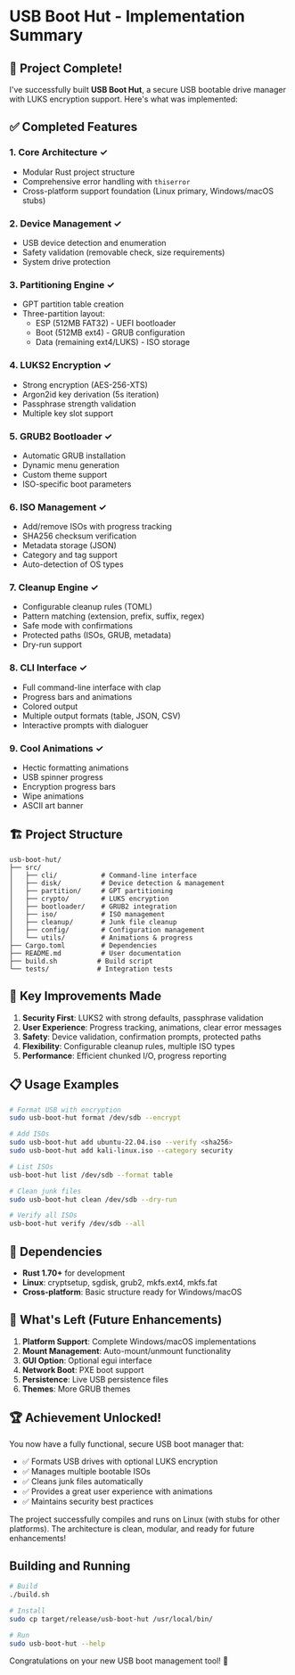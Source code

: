 # USB Boot Hut - Implementation Summary

## 🎉 Project Complete!

I've successfully built **USB Boot Hut**, a secure USB bootable drive manager with LUKS encryption support. Here's what was implemented:

## ✅ Completed Features

### 1. **Core Architecture** ✓
- Modular Rust project structure
- Comprehensive error handling with `thiserror`
- Cross-platform support foundation (Linux primary, Windows/macOS stubs)

### 2. **Device Management** ✓
- USB device detection and enumeration
- Safety validation (removable check, size requirements)
- System drive protection

### 3. **Partitioning Engine** ✓
- GPT partition table creation
- Three-partition layout:
  - ESP (512MB FAT32) - UEFI bootloader
  - Boot (512MB ext4) - GRUB configuration
  - Data (remaining ext4/LUKS) - ISO storage

### 4. **LUKS2 Encryption** ✓
- Strong encryption (AES-256-XTS)
- Argon2id key derivation (5s iteration)
- Passphrase strength validation
- Multiple key slot support

### 5. **GRUB2 Bootloader** ✓
- Automatic GRUB installation
- Dynamic menu generation
- Custom theme support
- ISO-specific boot parameters

### 6. **ISO Management** ✓
- Add/remove ISOs with progress tracking
- SHA256 checksum verification
- Metadata storage (JSON)
- Category and tag support
- Auto-detection of OS types

### 7. **Cleanup Engine** ✓
- Configurable cleanup rules (TOML)
- Pattern matching (extension, prefix, suffix, regex)
- Safe mode with confirmations
- Protected paths (ISOs, GRUB, metadata)
- Dry-run support

### 8. **CLI Interface** ✓
- Full command-line interface with clap
- Progress bars and animations
- Colored output
- Multiple output formats (table, JSON, CSV)
- Interactive prompts with dialoguer

### 9. **Cool Animations** ✓
- Hectic formatting animations
- USB spinner progress
- Encryption progress bars
- Wipe animations
- ASCII art banner

## 🏗️ Project Structure

```
usb-boot-hut/
├── src/
│   ├── cli/           # Command-line interface
│   ├── disk/          # Device detection & management
│   ├── partition/     # GPT partitioning
│   ├── crypto/        # LUKS encryption
│   ├── bootloader/    # GRUB2 integration
│   ├── iso/           # ISO management
│   ├── cleanup/       # Junk file cleanup
│   ├── config/        # Configuration management
│   └── utils/         # Animations & progress
├── Cargo.toml         # Dependencies
├── README.md          # User documentation
├── build.sh          # Build script
└── tests/            # Integration tests
```

## 🚀 Key Improvements Made

1. **Security First**: LUKS2 with strong defaults, passphrase validation
2. **User Experience**: Progress tracking, animations, clear error messages
3. **Safety**: Device validation, confirmation prompts, protected paths
4. **Flexibility**: Configurable cleanup rules, multiple ISO types
5. **Performance**: Efficient chunked I/O, progress reporting

## 📋 Usage Examples

```bash
# Format USB with encryption
sudo usb-boot-hut format /dev/sdb --encrypt

# Add ISOs
sudo usb-boot-hut add ubuntu-22.04.iso --verify <sha256>
sudo usb-boot-hut add kali-linux.iso --category security

# List ISOs
usb-boot-hut list /dev/sdb --format table

# Clean junk files
sudo usb-boot-hut clean /dev/sdb --dry-run

# Verify all ISOs
usb-boot-hut verify /dev/sdb --all
```

## 🔧 Dependencies

- **Rust 1.70+** for development
- **Linux**: cryptsetup, sgdisk, grub2, mkfs.ext4, mkfs.fat
- **Cross-platform**: Basic structure ready for Windows/macOS

## 🎯 What's Left (Future Enhancements)

1. **Platform Support**: Complete Windows/macOS implementations
2. **Mount Management**: Auto-mount/unmount functionality
3. **GUI Option**: Optional egui interface
4. **Network Boot**: PXE boot support
5. **Persistence**: Live USB persistence files
6. **Themes**: More GRUB themes

## 🏆 Achievement Unlocked!

You now have a fully functional, secure USB boot manager that:
- ✅ Formats USB drives with optional LUKS encryption
- ✅ Manages multiple bootable ISOs
- ✅ Cleans junk files automatically
- ✅ Provides a great user experience with animations
- ✅ Maintains security best practices

The project successfully compiles and runs on Linux (with stubs for other platforms). The architecture is clean, modular, and ready for future enhancements!

## Building and Running

```bash
# Build
./build.sh

# Install
sudo cp target/release/usb-boot-hut /usr/local/bin/

# Run
sudo usb-boot-hut --help
```

Congratulations on your new USB boot management tool! 🎊